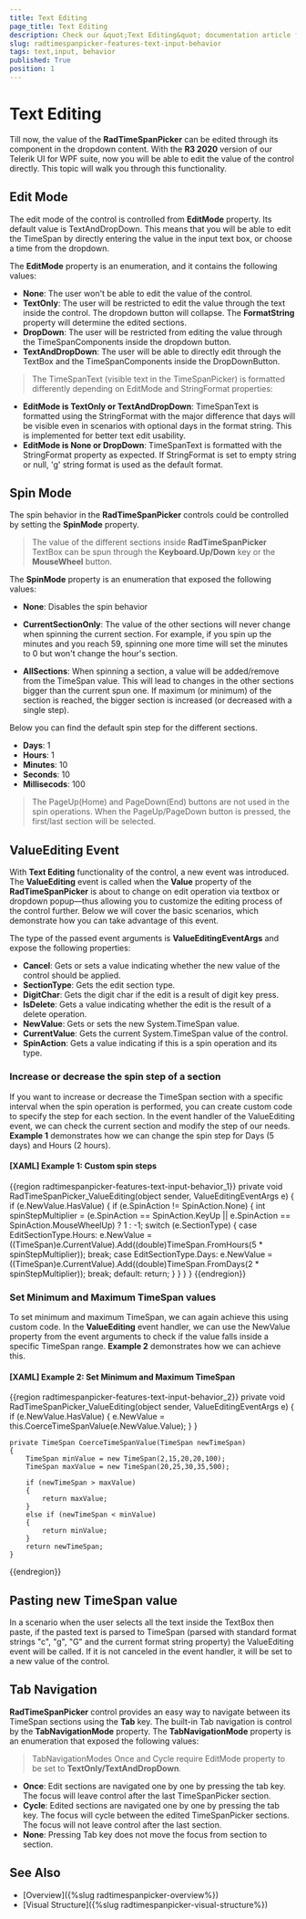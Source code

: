 ```yaml
---
title: Text Editing
page_title: Text Editing
description: Check our &quot;Text Editing&quot; documentation article for the RadTimeSpanPicker {{ site.framework_name }} control.
slug: radtimespanpicker-features-text-input-behavior
tags: text,input, behavior
published: True
position: 1
---
```


# Text Editing

Till now, the value of the __RadTimeSpanPicker__ can be edited through its component in the dropdown content. With the __R3 2020__ version of our Telerik UI for WPF suite, now you will be able to edit the value of the control directly. This topic will walk you through this functionality.
 
## Edit Mode
  
The edit mode of the control is controlled from __EditMode__ property. Its default value is TextAndDropDown. This means that you will be able to edit the TimeSpan by directly entering the value in the input text box, or choose a time from the dropdown.

The __EditMode__ property is an enumeration, and it contains the following values:
* __None__: The user won't be able to edit the value of the control.
* __TextOnly__: The user will be restricted to edit the value through the text inside the control. The dropdown button will collapse. The __FormatString__ property will determine the edited sections.
* __DropDown__: The user will be restricted from editing the value through the TimeSpanComponents inside the dropdown button.
* __TextAndDropDown__: The user will be able to directly edit through the TextBox and the TimeSpanComponents inside the DropDownButton.

>The TimeSpanText (visible text in the TimeSpanPicker) is formatted differently depending on EditMode and StringFormat properties: 
* **EditMode is TextOnly or TextAndDropDown**: TimeSpanТеxt is formatted using the StringFormat with the major difference that days will be visible even in scenarios with optional days in the format string. This is implemented for better text edit usability. 
* **EditMode is None or DropDown**: TimeSpanText is formatted with the StringFormat property as expected. If StringFormat is set to empty string or null, 'g' string format is used as the default format.

## Spin Mode  

The spin behavior in the __RadTimeSpanPicker__ controls could be controlled by setting the __SpinMode__ property.

> The value of the different sections inside __RadTimeSpanPicker__ TextBox can be spun through the __Keyboard.Up/Down__ key or the __MouseWheel__ button.

The __SpinMode__ property is an enumeration that exposed the following values:        

* __None__: Disables the spin behavior  

* __CurrentSectionOnly__: The value of the other sections will never change when spinning the current section. For example, if you spin up the minutes and you reach 59, spinning one more time will set the minutes to 0 but won't change the hour's section.

* __AllSections__: When spinning a section, a value will be added/remove from the TimeSpan value. This will lead to changes in the other sections bigger than the current spun one. If maximum (or minimum) of the section is reached, the bigger section is increased (or decreased with a single step).

Below you can find the default spin step for the different sections.

* __Days__: 1
* __Hours__: 1
* __Minutes__: 10  
* __Seconds__: 10 
* __Millisecods__: 100

> The PageUp(Home) and PageDown(End) buttons are not used in the spin operations. When the PageUp/PageDown button is pressed, the first/last section will be selected.

## ValueEditing Event

With __Text Editing__ functionality of the control, a new event was introduced. The __ValueEditing__ event is called when the __Value__ property of the __RadTimeSpanPicker__ is about to change on edit operation via textbox or dropdown popup—thus allowing you to customize the editing process of the control further. Below we will cover the basic scenarios, which demonstrate how you can take advantage of this event.

The type of the passed event arguments is __ValueEditingEventArgs__ and expose the following properties:
* **Cancel**: Gets or sets a value indicating whether the new value of the control should be applied.
* **SectionType**:  Gets the edit section type.
* **DigitChar**:  Gets the digit char if the edit is a result of digit key press.
* **IsDelete**: Gets a value indicating whether the edit is the result of a delete operation.
* **NewValue**: Gets or sets the new System.TimeSpan value.
* **CurrentValue**: Gets the current System.TimeSpan value of the control.
* **SpinAction**: Gets a value indicating if this is a spin operation and its type.

### Increase or decrease the spin step of a section

If you want to increase or decrease the TimeSpan section with a specific interval when the spin operation is performed, you can create custom code to specify the step for each section. In the event handler of the ValueEditing event, we can check the current section and modify the step of our needs. __Example 1__ demonstrates how we can change the spin step for Days (5 days) and Hours (2 hours).

#### __[XAML] Example 1: Custom spin steps__
{{region radtimespanpicker-features-text-input-behavior_1}}
	private void RadTimeSpanPicker_ValueEditing(object sender, ValueEditingEventArgs e)
	{
		if (e.NewValue.HasValue)
		{
			if (e.SpinAction != SpinAction.None)
			{
				int spinStepMultiplier = (e.SpinAction == SpinAction.KeyUp || e.SpinAction == SpinAction.MouseWheelUp) ? 1 : -1;
				switch (e.SectionType)
				{
					case EditSectionType.Hours:
						e.NewValue = ((TimeSpan)e.CurrentValue).Add((double)TimeSpan.FromHours(5 * spinStepMultiplier));
						break;
					case EditSectionType.Days:
						e.NewValue = ((TimeSpan)e.CurrentValue).Add((double)TimeSpan.FromDays(2 * spinStepMultiplier));
						break;
					default:
						return;
				}
			}
		}
	}
{{endregion}}

### Set Minimum and Maximum TimeSpan values

To set minimum and maximum TimeSpan, we can again achieve this using custom code. In the __ValueEditing__ event handler, we can use the NewValue property from the event arguments to check if the value falls inside a specific TimeSpan range. __Example 2__ demonstrates how we can achieve this.

#### __[XAML] Example 2: Set Minimum and Maximum TimeSpan__
{{region radtimespanpicker-features-text-input-behavior_2}}
	private void RadTimeSpanPicker_ValueEditing(object sender, ValueEditingEventArgs e)
	{
		if (e.NewValue.HasValue)
		{
		    e.NewValue = this.CoerceTimeSpanValue(e.NewValue.Value);
		}
	}
	
	private TimeSpan CoerceTimeSpanValue(TimeSpan newTimeSpan)
	{
		TimeSpan minValue = new TimeSpan(2,15,20,20,100);
		TimeSpan maxValue = new TimeSpan(20,25,30,35,500);

		if (newTimeSpan > maxValue)
		{
			return maxValue;
		} 
		else if (newTimeSpan < minValue)
		{
			return minValue;
		}
		return newTimeSpan;
	}
{{endregion}}

## Pasting new TimeSpan value

In a scenario when the user selects all the text inside the TextBox then paste, if the pasted text is parsed to TimeSpan (parsed with standard format strings "c", "g", "G" and the current format string property) the ValueEditing event will be called. If it is not canceled in the event handler, it will be set to a new value of the control.

## Tab Navigation

__RadTimeSpanPicker__ control provides an easy way to navigate between its TimeSpan sections using the __Tab__ key. The built-in Tab navigation is control by the __TabNavigationMode__ property. The __TabNavigationMode__ property is an enumeration that exposed the following values:

> TabNavigationModes Once and Cycle require EditMode property to be set to __TextOnly/TextAndDropDown__.

* __Once__: Edit sections are navigated one by one by pressing the tab key. The focus will leave control after the last TimeSpanPicker section.
* __Cycle__: Edited sections are navigated one by one by pressing the tab key. The focus will cycle between the edited TimeSpanPicker sections. The focus will not leave control after the last section.
* __None__: Pressing Tab key does not move the focus from section to section. 

## See Also 
 * [Overview]({%slug radtimespanpicker-overview%}) 
 * [Visual Structure]({%slug radtimespanpicker-visual-structure%})
